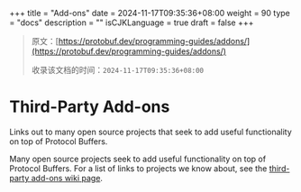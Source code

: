 +++
title = "Add-ons"
date = 2024-11-17T09:35:36+08:00
weight = 90
type = "docs"
description = ""
isCJKLanguage = true
draft = false
+++

> 原文：[https://protobuf.dev/programming-guides/addons/](https://protobuf.dev/programming-guides/addons/)
>
> 收录该文档的时间：`2024-11-17T09:35:36+08:00`

# Third-Party Add-ons

Links out to many open source projects that seek to add useful functionality on top of Protocol Buffers.



Many open source projects seek to add useful functionality on top of Protocol Buffers. For a list of links to projects we know about, see the [third-party add-ons wiki page](https://github.com/protocolbuffers/protobuf/blob/master/docs/third_party.md).
